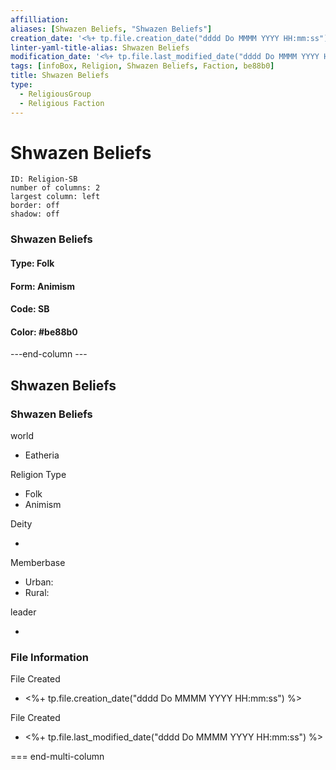 ```yaml
---
affilliation: 
aliases: [Shwazen Beliefs, "Shwazen Beliefs"]
creation_date: '<%+ tp.file.creation_date("dddd Do MMMM YYYY HH:mm:ss") %>' 
linter-yaml-title-alias: Shwazen Beliefs
modification_date: '<%+ tp.file.last_modified_date("dddd Do MMMM YYYY HH:mm:ss") %>'
tags: [infoBox, Religion, Shwazen Beliefs, Faction, be88b0]
title: Shwazen Beliefs
type:
  - ReligiousGroup
  - Religious Faction
---
```

# Shwazen Beliefs


```start-multi-column  
ID: Religion-SB  
number of columns: 2  
largest column: left
border: off
shadow: off
```

### Shwazen Beliefs

#### Type: Folk

#### Form: Animism

#### Code: SB

#### **Color:** #be88b0

---end-column ---
<html>
    <div class="infobox">
        <div class="heading">
            <h2>Shwazen Beliefs</h2>
        </div>
        <div class="infobox-group">
            <div class="heading">
                <h3>Shwazen Beliefs</h3>
            </div>
            <div class="infobox-datarow">
                <p class="data-heading">world</p>
                <ul class="data-content">
                    <li>Eatheria</li>
                </ul>
            </div>
            <div class="infobox-datarow">
                <p class="data-heading">Religion Type</p>
                <ul class="data-content">
                    <li>Folk</li>
                    <li>Animism</li>
                </ul>
            </div>
            <div class="infobox-datarow">
                <p class="data-heading">Deity</p>
                <ul class="data-content">
                    <li></li>
                </ul>
            </div>
            <div class="infobox-datarow">
                <p class="data-heading">Memberbase</p>
                <ul class="data-content">
                    <li>Urban: </li>
                    <li>Rural: </li>
                </ul>
            </div>
            <div class="infobox-datarow">
                <p class="data-heading">leader</p>
                <ul class="data-content">
                    <li></li>
                </ul>
            </div>
            <div class="heading">
				<h3>File Information</h3>
			</div>
			<div class="infobox-datarow">
				<p class="data-heading">File Created</p>
				<ul class="data-content">
					<li><%+ tp.file.creation_date("dddd Do MMMM YYYY HH:mm:ss") %></li>
				</ul>
			</div>
			<div class="infobox-datarow">
				<p class="data-heading">File Created</p>
				<ul class="data-content">
					<li><%+ tp.file.last_modified_date("dddd Do MMMM YYYY HH:mm:ss") %></li>
				</ul>
			</div>
        </div>
    </div>
</div>
</html>

=== end-multi-column